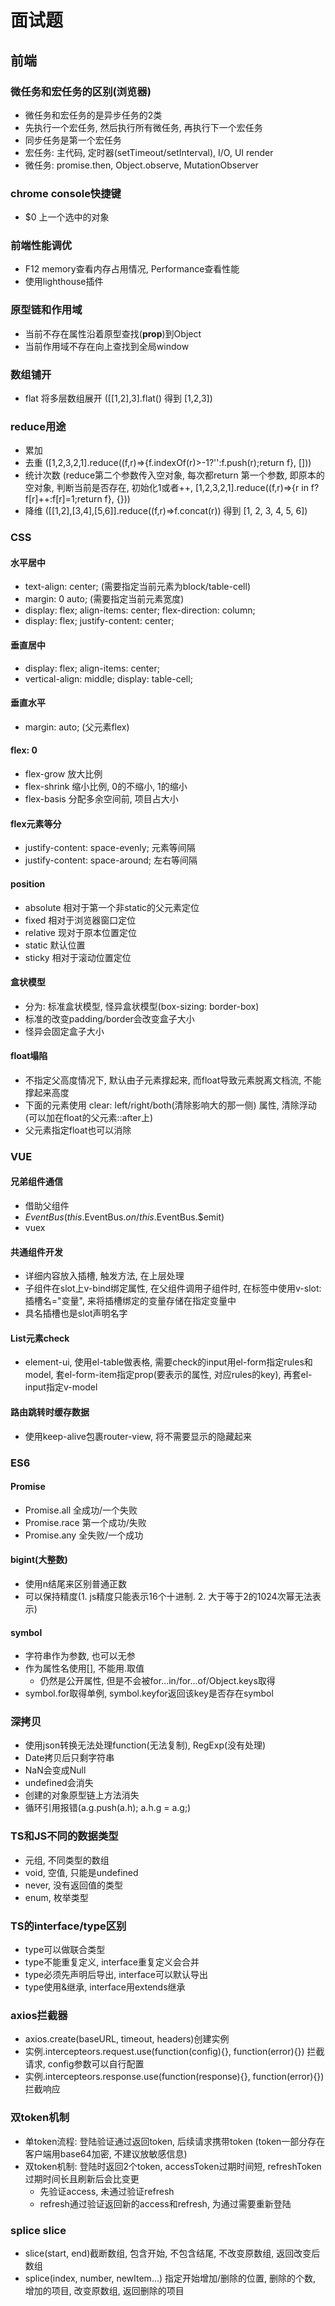 # 面试题

## 前端

### 微任务和宏任务的区别(浏览器)
* 微任务和宏任务的是异步任务的2类
* 先执行一个宏任务, 然后执行所有微任务, 再执行下一个宏任务
* 同步任务是第一个宏任务
* 宏任务: 主代码, 定时器(setTimeout/setInterval), I/O, UI render
* 微任务: promise.then, Object.observe, MutationObserver

### chrome console快捷键
* $0 上一个选中的对象

### 前端性能调优
* F12 memory查看内存占用情况, Performance查看性能
* 使用lighthouse插件

### 原型链和作用域
* 当前不存在属性沿着原型查找(__prop__)到Object
* 当前作用域不存在向上查找到全局window

### 数组铺开
* flat 将多层数组展开 ([[1,2],3].flat() 得到 [1,2,3])

### reduce用途
* 累加
* 去重 ([1,2,3,2,1].reduce((f,r)=>{f.indexOf(r)>-1?'':f.push(r);return f}, []))
* 统计次数 (reduce第二个参数传入空对象, 每次都return 第一个参数, 即原本的空对象, 判断当前是否存在, 初始化1或者++, [1,2,3,2,1].reduce((f,r)=>{r in f?f[r]++:f[r]=1;return f}, {}))
* 降维 ([[1,2],[3,4],[5,6]].reduce((f,r)=>f.concat(r)) 得到 [1, 2, 3, 4, 5, 6])

### CSS

#### 水平居中
* text-align: center; (需要指定当前元素为block/table-cell)
* margin: 0 auto; (需要指定当前元素宽度)
* display: flex; align-items: center; flex-direction: column;
* display: flex; justify-content: center;

#### 垂直居中
* display: flex; align-items: center;
* vertical-align: middle; display: table-cell;

#### 垂直水平
* margin: auto; (父元素flex)

#### flex: 0
* flex-grow 放大比例
* flex-shrink 缩小比例, 0的不缩小, 1的缩小
* flex-basis 分配多余空间前, 项目占大小

#### flex元素等分
* justify-content: space-evenly; 元素等间隔
* justify-content: space-around; 左右等间隔

#### position
* absolute 相对于第一个非static的父元素定位
* fixed 相对于浏览器窗口定位
* relative 现对于原本位置定位
* static 默认位置
* sticky 相对于滚动位置定位

#### 盒状模型
* 分为: 标准盒状模型, 怪异盒状模型(box-sizing: border-box)
* 标准的改变padding/border会改变盒子大小
* 怪异会固定盒子大小

#### float塌陷
* 不指定父高度情况下, 默认由子元素撑起来, 而float导致元素脱离文档流, 不能撑起来高度
* 下面的元素使用 clear: left/right/both(清除影响大的那一侧) 属性, 清除浮动(可以加在float的父元素::after上)
* 父元素指定float也可以消除

### VUE

#### 兄弟组件通信
* 借助父组件
* $EventBus(this.$EventBus.$on/this.$EventBus.$emit)
* vuex

#### 共通组件开发
* 详细内容放入插槽, 触发方法, 在上层处理
* 子组件在slot上v-bind绑定属性, 在父组件调用子组件时, 在标签中使用v-slot: 插槽名="变量", 来将插槽绑定的变量存储在指定变量中
* 具名插槽也是slot声明名字

#### List元素check
* element-ui, 使用el-table做表格, 需要check的input用el-form指定rules和model, 套el-form-item指定prop(要表示的属性, 对应rules的key), 再套el-input指定v-model

#### 路由跳转时缓存数据
* 使用keep-alive包裹router-view, 将不需要显示的隐藏起来

### ES6

#### Promise
* Promise.all 全成功/一个失败
* Promise.race 第一个成功/失败
* Promise.any 全失败/一个成功

#### bigint(大整数)
* 使用n结尾来区别普通正数
* 可以保持精度(1. js精度只能表示16个十进制. 2. 大于等于2的1024次幂无法表示)

#### symbol
* 字符串作为参数, 也可以无参
* 作为属性名使用[], 不能用.取值
    * 仍然是公开属性, 但是不会被for...in/for...of/Object.keys取得
* symbol.for取得单例, symbol.keyfor返回该key是否存在symbol

### 深拷贝
* 使用json转换无法处理function(无法复制), RegExp(没有处理)
* Date拷贝后只剩字符串
* NaN会变成Null
* undefined会消失
* 创建的对象原型链上方法消失
* 循环引用报错(a.g.push(a.h); a.h.g = a.g;)

### TS和JS不同的数据类型
* 元组, 不同类型的数组
* void, 空值, 只能是undefined
* never, 没有返回值的类型
* enum, 枚举类型

### TS的interface/type区别
* type可以做联合类型
* type不能重复定义, interface重复定义会合并
* type必须先声明后导出, interface可以默认导出
* type使用&继承, interface用extends继承

### axios拦截器
* axios.create(baseURL, timeout, headers)创建实例
* 实例.intercepteors.request.use(function(config){}, function(error){}) 拦截请求, config参数可以自行配置
* 实例.intercepteors.response.use(function(response){}, function(error){}) 拦截响应

### 双token机制
* 单token流程: 登陆验证通过返回token, 后续请求携带token (token一部分存在客户端用base64加密, 不建议放敏感信息)
* 双token机制: 登陆时返回2个token, accessToken过期时间短, refreshToken过期时间长且刷新后会比变更
    * 先验证access, 未通过验证refresh
    * refresh通过验证返回新的access和refresh, 为通过需要重新登陆

### splice slice
* slice(start, end)截断数组, 包含开始, 不包含结尾, 不改变原数组, 返回改变后数组
* splice(index, number, newItem...) 指定开始增加/删除的位置, 删除的个数, 增加的项目, 改变原数组, 返回删除的项目